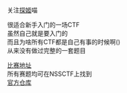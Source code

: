 关注[探姬](https://github.com/ProbiusOfficial)喵

很适合新手入门的一场CTF  
虽然自己就是要入门的  
而且为啥所有CTF都是自己有事的时候啊()  
从来没有做过完整的一套题目  

[比赛地址](https://www.nssctf.cn/contest/88/)  
所有赛题均可在NSSCTF上找到  
[官方仓库](https://github.com/ProbiusOfficial/LitCTF)  